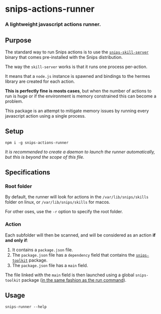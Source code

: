 # snips-actions-runner
### A lightweight javascript actions runner.

## Purpose

The standard way to run Snips actions is to use the [`snips-skill-server`](https://docs.snips.ai/articles/console/actions/actions/code-your-action/action-specifications#specifications) binary that comes pre-installed with the Snips distribution.

The way the `skill-server` works is that it runs one process per-action.

It means that a `node.js` instance is spawned and bindings to the hermes library are created for each action.

**This is perfectly fine is mosts cases**, but when the number of actions to run is huge or if the environment is memory constrained this can become a problem.

This package is an attempt to mitigate memory issues by running every javascript action using a single process.

## Setup

`npm i -g snips-actions-runner`

*It is recommended to create a daemon to launch the runner automatically, but this is beyond the scope of this file.*

## Specifications

### Root folder

By default, the runner will look for actions in the `/var/lib/snips/skills` folder on linux, or `/var/lib/snips/skills` for macos.

For other oses, use the `-r` option to specify the root folder.

### Action

Each subfolder will then be scanned, and will be considered as an action **if and only if**:

1) It contains a `package.json` file.
2) The `package.json` file has a `dependency` field that contains the [`snips-toolkit`](https://github.com/snipsco/snips-javascript-toolkit) package.
3) The `package.json` file has a `main` field.

The file linked with the `main` field is then launched using a global `snips-toolkit` package ([in the same fashion as the run command](https://github.com/snipsco/snips-javascript-toolkit#snips-toolkit-run)).

## Usage

`snips-runner --help`


